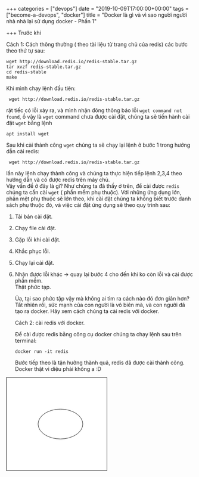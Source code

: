 +++
categories = ["devops"]
date = "2019-10-09T17:00:00+00:00"
tags = ["become-a-devops", "docker"]
title = "Docker là gì và vì sao người người nhà nhà lại sử dụng docker - Phần 1"

+++
Trước khi

Cách 1:  Cách thông thường ( theo tài liệu từ trang chủ của redis) các bước theo thứ tự sau:

    wget http://download.redis.io/redis-stable.tar.gz
    tar xvzf redis-stable.tar.gz
    cd redis-stable
    make 

Khi mình chạy lệnh đầu tiên:

     wget http://download.redis.io/redis-stable.tar.gz

rật tiếc có lỗi xảy ra, và mình nhận đông thông báo lỗi `wget command not found`, ồ vậy là `wget` command chưa được cài đặt, chúng ta sẽ tiến hành cài đặt `wget` bằng lệnh

    apt install wget

Sau khi cài thành công `wget` chúng ta sẽ chạy lại lệnh ở bước 1 trong hướng dẫn cài redis:

     wget http://download.redis.io/redis-stable.tar.gz

lần này lệnh chạy thành công và chúng ta thực hiện tiếp lệnh 2,3,4 theo hướng dẫn và có được redis trên máy chủ.  
Vậy vấn đề ở đây là gì? Như chúng ta đã thấy ở trên, để cài được `redis` chúng ta cần cài `wget` ( phần mềm phụ thuộc). Với những ứng dụng lớn, phần mệt phụ thuộc sẽ lớn theo, khi cài đặt chúng ta không biết trước danh sách phụ thuộc đó, và việc cài đặt ứng dụng sẽ theo quy trình sau:

1. Tải bản cài đặt.
2. Chạy file cài đặt.
3. Gặp lỗi khi cài đặt.
4. Khắc phục lỗi.
5. Chạy lại cài đặt.
6. Nhận được lỗi khác -> quay lại bước 4 cho đến khi ko còn lỗi và cài được phần mềm.  
   Thật phức tạp.

   Ủa, tại sao phức tập vậy mà không ai tìm ra cách nào đó đơn giản hơn? Tất nhiên rồi, sức mạnh của con người là vô biên mà, và con người đã tạo ra docker. Hãy xem cách chúng ta cài redis với docker.

   Cách 2: cài redis với docker.

   Để cài được redis bằng công cụ docker chúng ta chạy lệnh sau trên terminal:

       docker run -it redis 

   Bước tiếp theo là tận hưởng thành quả, redis đã được cài thành công. Docker thật vi diệu phải không a :D
   
<svg xmlns="http://www.w3.org/2000/svg" xmlns:xlink="http://www.w3.org/1999/xlink" version="1.1" width="271px" viewBox="-0.5 -0.5 271 251" style="max-width:100%;max-height:251px;"><defs/><g><rect x="0" y="0" width="270" height="250" fill="#ffffff" stroke="#000000" pointer-events="none"/><ellipse cx="145" cy="125" rx="60" ry="40" fill="#ffffff" stroke="#000000" pointer-events="none"/></g></svg>
